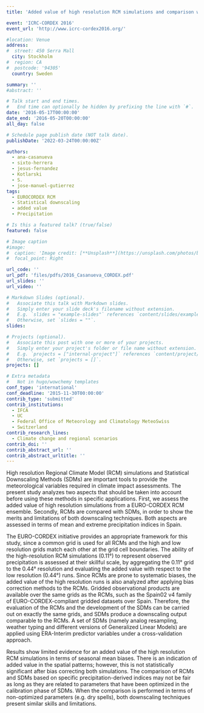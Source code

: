 ```yaml
---
title: 'Added value of high resolution RCM simulations and comparison with Statistical Downscaling Methods within the EURO-CORDEX framework'

event: 'ICRC-CORDEX 2016'
event_url: 'http://www.icrc-cordex2016.org/'

#location: Venue
address:
#  street: 450 Serra Mall
  city: Stockholm
#  region: CA
#  postcode: '94305'
  country: Sweden

summary: ''
#abstract: ''

# Talk start and end times.
#   End time can optionally be hidden by prefixing the line with `#`.
date: '2016-05-17T00:00:00'
date_end: '2016-05-20T00:00:00'
all_day: false

# Schedule page publish date (NOT talk date).
publishDate: '2022-03-24T00:00:00Z'

authors: 
  - ana-casanueva
  - sixto-herrera
  - jesus-fernandez
  - Kotlarski
  - S.
  - jose-manuel-gutierrez
tags: 
  - EUROCORDEX RCM
  - Statistical downscaling
  - added value
  - Precipitation

# Is this a featured talk? (true/false)
featured: false

# Image caption
#image:
#  caption: 'Image credit: [**Unsplash**](https://unsplash.com/photos/bzdhc5b3Bxs)'
#  focal_point: Right

url_code: ''
url_pdf: 'files/pdfs/2016_Casanueva_CORDEX.pdf'
url_slides: ''
url_video: ''

# Markdown Slides (optional).
#   Associate this talk with Markdown slides.
#   Simply enter your slide deck's filename without extension.
#   E.g. `slides = "example-slides"` references `content/slides/example-slides.md`.
#   Otherwise, set `slides = ""`.
slides:

# Projects (optional).
#   Associate this post with one or more of your projects.
#   Simply enter your project's folder or file name without extension.
#   E.g. `projects = ["internal-project"]` references `content/project/deep-learning/index.md`.
#   Otherwise, set `projects = []`.
projects: []

# Extra metadata
#   Not in hugo/wowchemy templates
conf_type: 'international'
conf_deadline: '2015-11-30T00:00:00'
contrib_type: 'submitted'
contrib_institutions: 
  - IFCA
  - UC
  - Federal Office of Meteorology and Climatology MeteoSwiss
  - Switzerland
contrib_research_lines: 
  - Climate change and regional scenarios
contrib_doi: ''
contrib_abstract_url: ''
contrib_abstract_urltitle: ''
---
```


High resolution Regional Climate Model (RCM) simulations and Statistical Downscaling Methods (SDMs) are important tools to provide the meteorological variables required in climate impact assessments. The present study analyzes two aspects that should be taken into account before using these methods in specific applications. First, we assess the added value of high resolution simulations from a EURO-CORDEX RCM ensemble. Secondly, RCMs are compared with SDMs, in order to show the merits and limitations of both downscaling techniques. Both aspects are assessed in terms of mean and extreme precipitation indices in Spain.
 
The EURO-CORDEX initiative provides an appropriate framework for this study, since a common grid is used for all RCMs and the high and low resolution grids match each other at the grid cell boundaries. The ability of the high-resolution RCM simulations (0.11°) to represent observed precipitation is assessed at their skillful scale, by aggregating the 0.11° grid to the 0.44° resolution and evaluating the added value with respect to the low resolution (0.44°) runs. Since RCMs are prone to systematic biases, the added value of the high resolution runs is also analyzed after applying bias correction methods to the RCMs. Gridded observational products are available over the same grids as the RCMs, such as the Spain02 v4 family of EURO-CORDEX-compliant gridded datasets over Spain. Therefore, the evaluation of the RCMs and the development of the SDMs can be carried out on exactly the same grids, and SDMs produce a downscaling output comparable to the RCMs. A set of SDMs (namely analog resampling, weather typing and different versions of Generalized Linear Models) are applied using ERA-Interim predictor variables under a cross-validation approach.

Results show limited evidence for an added value of the high resolution RCM simulations in terms of seasonal mean biases. There is an indication of added value in the spatial patterns; however, this is not statistically significant after bias correcting both simulations.
The comparison of RCMs and SDMs based on specific precipitation-derived indices may not be fair as long as they are related to parameters that have been optimized in the calibration phase of SDMs. When the comparison is performed in terms of non-optimized parameters (e.g. dry spells), both downscaling techniques present similar skills and limitations.
